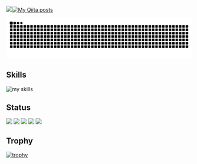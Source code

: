 ![](https://komarev.com/ghpvc/?username=yuubinnkyoku)[![My Qiita posts](https://qiita-badge.apiapi.app/s/yuubinnkyoku0730/posts.svg)](http://qiita.com/yuubinkyoku0730)

![](https://raw.githubusercontent.com/yuubinnkyoku/yuubinnkyoku/output/github-contribution-grid-snake.svg)

## Skills
<img alt="my skills" src="https://skillicons.dev/icons?theme=dark&perline=7&i=cpp,dart,py,bots,docker,gcp,github,notion,unity,vscode,windows,notion,flutter,pwsh,twitter,discord,misskey,gmail" />
<br>

## Status 
![](http://github-profile-summary-cards.vercel.app/api/cards/profile-details?username=yuubinnkyoku&theme=tokyonight)
![](http://github-profile-summary-cards.vercel.app/api/cards/repos-per-language?username=yuubinnkyoku&theme=tokyonight)
![](http://github-profile-summary-cards.vercel.app/api/cards/most-commit-language?username=yuubinnkyoku&theme=tokyonight)
![](http://github-profile-summary-cards.vercel.app/api/cards/stats?username=yuubinnkyoku&theme=tokyonight)
![](http://github-profile-summary-cards.vercel.app/api/cards/productive-time?username=yuubinnkyoku&theme=tokyonight&utcOffset=8)
## Trophy
[![trophy](https://github-profile-trophy.vercel.app/?username=yuubinnkyoku)](https://github.com/ryo-ma/github-profile-trophy)
